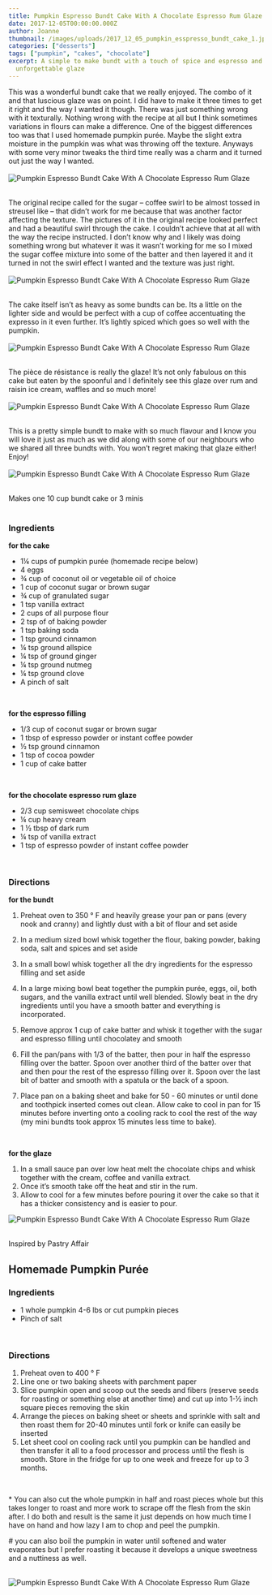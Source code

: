 ```yaml
---
title: Pumpkin Espresso Bundt Cake With A Chocolate Espresso Rum Glaze
date: 2017-12-05T00:00:00.000Z
author: Joanne
thumbnail: /images/uploads/2017_12_05_pumpkin_esspresso_bundt_cake_1.jpg
categories: ["desserts"]
tags: ["pumpkin", "cakes", "chocolate"]
excerpt: A simple to make bundt with a touch of spice and espresso and an
  unforgettable glaze
---
```


This was a wonderful bundt cake that we really enjoyed. The combo of it and that luscious glaze was on point.  I did have to make it three times to get it right and the way I wanted it though.  There was just something wrong with it texturally.  Nothing wrong with the recipe at all but I think sometimes variations in flours can make a difference. One of the biggest differences too was that I used homemade pumpkin purée. Maybe the slight extra moisture in the pumpkin was what was throwing off the texture.  Anyways with some very minor tweaks the third time really was a charm and it turned out just the way I wanted.
<br>
<br>
![Pumpkin Espresso Bundt Cake With A Chocolate Espresso Rum Glaze](/images/uploads/2017_12_05_pumpkin_esspresso_bundt_cake_2.jpg)
<br>
<br>

The original recipe called for the sugar – coffee swirl to be almost tossed in streusel like – that didn’t work for me because that was another factor affecting the texture.  The pictures of it in the original recipe looked perfect and had a beautiful swirl through the cake.  I couldn’t achieve that at all with the way the recipe instructed. I don’t know why and I likely was doing something wrong but whatever it was it wasn’t working for me so I mixed the sugar coffee mixture into some of the batter and then layered it and it turned in not the swirl effect I wanted and the texture was just right.
<br>
<br>
![Pumpkin Espresso Bundt Cake With A Chocolate Espresso Rum Glaze](/images/uploads/2017_12_05_pumpkin_esspresso_bundt_cake_3.jpg)
<br>
<br>

The cake itself isn’t as heavy as some bundts can be. Its a little on the lighter side and would be perfect with a cup of coffee accentuating the expresso in it even further. It’s lightly spiced which goes so well with the pumpkin.
<br>
<br>
![Pumpkin Espresso Bundt Cake With A Chocolate Espresso Rum Glaze](/images/uploads/2017_12_05_pumpkin_esspresso_bundt_cake_4.jpg)
<br>
<br>

The pièce de résistance is really the glaze! It’s not only fabulous on this cake but eaten by the  spoonful and I definitely see this glaze over rum and raisin ice cream, waffles and so much more!
<br>
<br>
![Pumpkin Espresso Bundt Cake With A Chocolate Espresso Rum Glaze](/images/uploads/2017_12_05_pumpkin_esspresso_bundt_cake_5.jpg)
<br>
<br>

This is a pretty simple bundt to make with so much flavour and I know you will love it just as much as we did along with some of our neighbours who we shared all three bundts with. You won’t regret making that glaze either! Enjoy!
<br>
<br>
![Pumpkin Espresso Bundt Cake With A Chocolate Espresso Rum Glaze](/images/uploads/2017_12_05_pumpkin_esspresso_bundt_cake_6.jpg)
<br>
<br>

Makes one 10 cup bundt cake or 3 minis  
<br>

### Ingredients
**for the cake**

* 1&frac14; cups of pumpkin purée (homemade recipe below)
* 4 eggs
* &frac34; cup of coconut oil or vegetable oil of choice
* 1 cup of coconut sugar or brown sugar
* &frac34; cup of granulated sugar
* 1 tsp vanilla extract
* 2 cups of all purpose flour
* 2 tsp of of baking powder
* 1 tsp baking soda  
* 1 tsp ground cinnamon
* &frac14; tsp ground allspice
* &frac14; tsp of ground ginger
* &frac14; tsp ground nutmeg
* &frac14; tsp ground clove
* A pinch of salt
<br>

**for the espresso filling**

* 1/3 cup of coconut sugar or brown sugar
* 1 tbsp of espresso powder or instant coffee powder
* &frac12; tsp ground cinnamon
* 1 tsp of cocoa powder
* 1 cup of cake batter
<br>

**for the chocolate espresso rum glaze**

* 2/3 cup semisweet chocolate chips
* &frac14; cup heavy cream
* 1 &frac12; tbsp of dark rum
* &frac14; tsp of vanilla extract
* 1 tsp of espresso powder of instant coffee powder
<br>

### Directions
**for the bundt**

1. Preheat oven to 350 &deg; F and heavily grease your pan or pans (every nook and cranny) and lightly dust with a bit of flour and set aside

1. In a medium sized bowl whisk together the flour, baking powder, baking soda, salt and spices and set aside

1. In a small bowl whisk together all the dry ingredients for the espresso filling and set aside

1. In a large mixing bowl beat together the pumpkin purée, eggs, oil, both sugars, and the vanilla extract until well blended. Slowly beat in the dry ingredients until you have a smooth batter and everything is incorporated.

1. Remove approx 1 cup of cake batter and whisk it together with the sugar and espresso filling until chocolatey and smooth

1. Fill the pan/pans with 1/3 of the batter, then pour in half the espresso filling over the batter.  Spoon over another third of the batter over that and then pour the rest of the espresso filling over it. Spoon over the last bit of batter and smooth with a spatula or the back of a spoon.

1. Place pan on a baking sheet  and bake for 50 - 60 minutes or until done and toothpick inserted comes out clean. Allow cake to cool in pan for 15 minutes before inverting onto a cooling rack to cool the rest of the way
(my mini bundts took approx 15 minutes less time to bake).
<br>

**for the glaze**

1. In a small sauce pan over low heat melt the chocolate chips and whisk  together with the cream, coffee and vanilla extract.
1. Once it’s smooth take off the heat and stir in the rum.
1. Allow to cool for a few minutes before pouring it over the cake so that it has a thicker consistency and is easier to pour.  


![Pumpkin Espresso Bundt Cake With A Chocolate Espresso Rum Glaze](/images/uploads/2017_12_05_pumpkin_esspresso_bundt_cake_7.jpg)
<br>
<br>

Inspired by Pastry Affair
<br>

## Homemade Pumpkin Purée

### Ingredients
*	1 whole pumpkin 4-6 lbs or cut pumpkin pieces
*	Pinch of salt
<br>

### Directions

1. Preheat oven to 400 ° F
1. Line one or two baking sheets with parchment paper
1. Slice pumpkin open and scoop out the seeds and fibers (reserve seeds for roasting or something else at another time) and cut up into 1-½ inch square pieces removing the skin
1. Arrange the pieces on baking sheet or sheets and sprinkle with salt and then roast them for 20-40 minutes until fork or knife can easily be inserted
1. Let sheet cool on cooling rack until you pumpkin can be handled and then transfer it all to a food processor and process until the flesh is smooth. Store in the fridge for up to one week and freeze for up to 3 months.
<br>

\* You can also cut the whole pumpkin in half and roast pieces whole but this takes longer to roast and more work to scrape off the flesh from the skin after. I do both and result is the same it just depends on how much time I have on hand and how lazy I am to chop and peel the pumpkin.

\# you can also boil the pumpkin in water until softened and water evaporates but I prefer roasting it because it develops a unique sweetness and a nuttiness as well.
<br>
<br>

![Pumpkin Espresso Bundt Cake With A Chocolate Espresso Rum Glaze](/images/uploads/2017_12_05_pumpkin_esspresso_bundt_cake_8.jpg)
